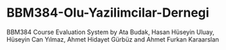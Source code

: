 # BBM384-Olu-Yazilimcilar-Dernegi
BBM384 Course Evaluation System by Ata Budak, Hasan Hüseyin Uluay, Hüseyin Can Yılmaz, Ahmet Hidayet Gürbüz and Ahmet Furkan Karaarslan
